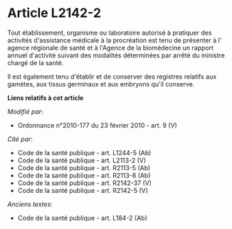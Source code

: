 # Article L2142-2

Tout établissement, organisme ou laboratoire autorisé à pratiquer des activités d'assistance médicale à la procréation est
tenu de présenter à l'     agence régionale de santé et à l'Agence de la biomédecine un rapport annuel d'activité suivant des
modalités déterminées par arrêté du ministre chargé de la santé. 

Il est également tenu d'établir et de conserver des registres relatifs aux gamètes, aux tissus germinaux et aux embryons
qu'il conserve.

**Liens relatifs à cet article**

_Modifié par_:

  - Ordonnance n°2010-177 du 23 février 2010 - art. 9 (V)

_Cité par_:

  - Code de la santé publique - art. L1244-5 (Ab)
  - Code de la santé publique - art. L2113-2 (V)
  - Code de la santé publique - art. R2113-5 (Ab)
  - Code de la santé publique - art. R2113-8 (Ab)
  - Code de la santé publique - art. R2142-37 (V)
  - Code de la santé publique - art. R2142-5 (V)

_Anciens textes_:

  - Code de la santé publique - art. L184-2 (Ab)
